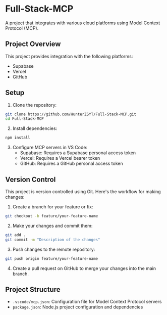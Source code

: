 # Full-Stack-MCP

A project that integrates with various cloud platforms using Model Context Protocol (MCP).

## Project Overview

This project provides integration with the following platforms:
- Supabase
- Vercel
- GitHub

## Setup

1. Clone the repository:
```bash
git clone https://github.com/HunterZSYT/Full-Stack-MCP.git
cd Full-Stack-MCP
```

2. Install dependencies:
```bash
npm install
```

3. Configure MCP servers in VS Code:
   - Supabase: Requires a Supabase personal access token
   - Vercel: Requires a Vercel bearer token
   - GitHub: Requires a GitHub personal access token

## Version Control

This project is version controlled using Git. Here's the workflow for making changes:

1. Create a branch for your feature or fix:
```bash
git checkout -b feature/your-feature-name
```

2. Make your changes and commit them:
```bash
git add .
git commit -m "Description of the changes"
```

3. Push changes to the remote repository:
```bash
git push origin feature/your-feature-name
```

4. Create a pull request on GitHub to merge your changes into the main branch.

## Project Structure

- `.vscode/mcp.json`: Configuration file for Model Context Protocol servers
- `package.json`: Node.js project configuration and dependencies
